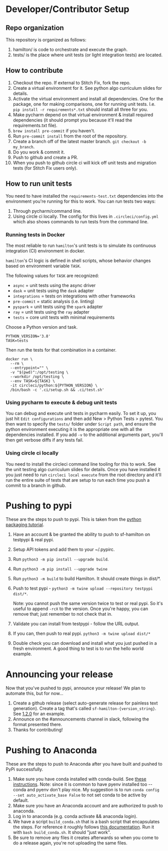 # Developer/Contributor Setup

## Repo organization

This repository is organized as follows:

1. hamilton/ is code to orchestrate and execute the graph.
2. tests/ is the place where unit tests (or light integration tests) are located.

## How to contribute

1. Checkout the repo. If external to Stitch Fix, fork the repo.
2. Create a virtual environment for it. See python algo curriculum slides for details.
3. Activate the virtual environment and install all dependencies. One for the package, one for making comparisons, one for running unit tests. I.e. `pip install -r requirements*.txt` should install all three for you.
3. Make pycharm depend on that virtual environment & install required dependencies (it should prompt you because it'll read the requirements.txt file).
4. `brew install pre-commit` if you haven't.
5. Run `pre-commit install` from the root of the repository.
6. Create a branch off of the latest master branch. `git checkout -b my_branch`.
7. Do you work & commit it.
8. Push to github and create a PR.
9. When you push to github circle ci will kick off unit tests and migration tests (for Stitch Fix users only).


## How to run unit tests

You need to have installed the `requirements-test.txt` dependencies into the environment you're running for this to work. You can run tests two ways:

1. Through pycharm/command line.
2. Using circle ci locally. The config for this lives in `.circleci/config.yml` which also shows commands to run tests
from the command line.

### Running tests in Docker

The most reliable to run `hamilton`'s unit tests is to simulate its continuous integration (CI) environment in docker.

`hamilton`'s CI logic is defined in shell scripts, whose behavior changes based on environment variable `TASK`.

The following values for `TASK` are recognized:

* `async` = unit tests using the async driver
* `dask` = unit tests using the `dask` adapter
* `integrations` = tests on integrations with other frameworks
* `pre-commit` = static analysis (i.e. linting)
* `pyspark` = unit tests using the `spark` adapter
* `ray` = unit tests using the `ray` adapter
* `tests` = core unit tests with minimal requirements

Choose a Python version and task.

```shell
PYTHON_VERSION='3.8'
TASK=tests
```

Then run the tests for that combination in a container.

```shell
docker run \
  --rm \
  --entrypoint="" \
  -v "$(pwd)":/opt/testing \
  --workdir /opt/testing \
  --env TASK=${TASK} \
  -it circleci/python:${PYTHON_VERSION} \
  /bin/bash -c '.ci/setup.sh && .ci/test.sh'
```

### Using pycharm to execute & debug unit tests

You can debug and execute unit tests in pycharm easily. To set it up, you just hit `Edit configurations` and then
add New > Python Tests > pytest. You then want to specify the `tests/` folder under `Script path`, and ensure the
python environment executing it is the appropriate one with all the dependencies installed. If you add `-v` to the
additional arguments part, you'll then get verbose diffs if any tests fail.

### Using circle ci locally

You need to install the circleci command line tooling for this to work. See the unit testing algo curriculum slides for details.
Once you have installed it you just need to run `circleci local execute` from the root directory and it'll run the entire suite of tests
that are setup to run each time you push a commit to a branch in github.

# Pushing to pypi
These are the steps to push to pypi. This is taken from the [python packaging tutorial](https://packaging.python.org/tutorials/packaging-projects/#generating-distribution-archives).

1. Have an account & be granted the ability to push to sf-hamilton on testpypi & real pypi.
2. Setup API tokens and add them to your ~/.pypirc.
3. Run `python3 -m pip install --upgrade build`.
4. Run `python3 -m pip install --upgrade twine`
5. Run `python3 -m build` to build Hamilton. It should create things in dist/*.
6. Push to test pypi - `python3 -m twine upload --repository testpypi dist/*`.

   Note: you cannot push the same version twice to test or real pypi. So it's useful to append `-rcX` to the version.
   Once you're happy, you can remove that; just remember to not check that in.
6. Validate you can install from testpypi - follow the URL output.
7. If you can, then push to real pypi. `python3 -m twine upload dist/*`
8. Double check you can download and install what you just pushed in a fresh environment. A good thing to test is to
   run the hello world example.

# Announcing your release

Now that you've pushed to pypi, announce your release! We plan to automate this, but for now...

1. Create a github release (select auto-generate release for painless text generation). Create a tag that's called `sf-hamilton-{version_string}`.
See [1.2.0](https://github.com/stitchfix/hamilton/releases/tag/sf-hamilton-1.2.0) for an example.
2. Announce on the #announcements channel in slack, following the format presented there.
3. Thanks for contributing!

# Pushing to Anaconda
These are the steps to push to Anaconda after you have built and pushed to PyPi successfully.

1. Make sure you have conda installed with conda-build. See [these instructions](https://conda.io/projects/conda-build/en/latest/install-conda-build.html).
Note: since it is common to have pyenv installed too -- conda and pyenv don't play nice. My suggestion is to run
`conda config --set auto_activate_base False` to not set conda to be active by default.
3. Make sure you have an Anaconda account and are authorized to push to anaconda.
4. Log in to anaconda (e.g. conda activate && anaconda login).
5. We have a script `build_conda.sh` that is a bash script that encapsulates the steps. For reference
it roughly follows [this documentation](https://conda.io/projects/conda-build/en/latest/user-guide/tutorials/build-pkgs-skeleton.html).
Run it with `bash build_conda.sh`. It should "just work".
6. Be sure to remove any files it creates afterwards so when you come to do a release again, you're not uploading the
same files.
